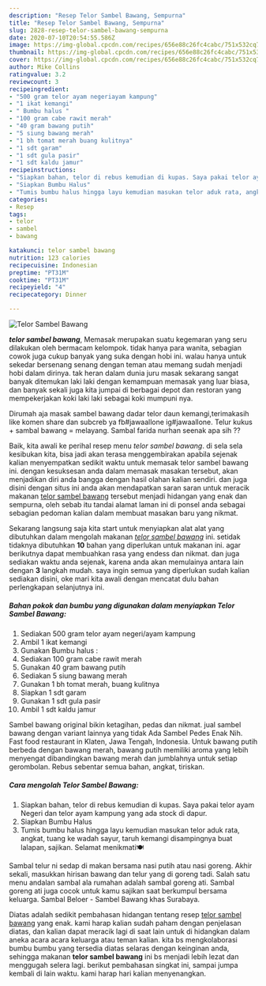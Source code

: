 ```yaml
---
description: "Resep Telor Sambel Bawang, Sempurna"
title: "Resep Telor Sambel Bawang, Sempurna"
slug: 2828-resep-telor-sambel-bawang-sempurna
date: 2020-07-10T20:54:55.586Z
image: https://img-global.cpcdn.com/recipes/656e88c26fc4cabc/751x532cq70/telor-sambel-bawang-foto-resep-utama.jpg
thumbnail: https://img-global.cpcdn.com/recipes/656e88c26fc4cabc/751x532cq70/telor-sambel-bawang-foto-resep-utama.jpg
cover: https://img-global.cpcdn.com/recipes/656e88c26fc4cabc/751x532cq70/telor-sambel-bawang-foto-resep-utama.jpg
author: Mike Collins
ratingvalue: 3.2
reviewcount: 3
recipeingredient:
- "500 gram telor ayam negeriayam kampung"
- "1 ikat kemangi"
- " Bumbu halus "
- "100 gram cabe rawit merah"
- "40 gram bawang putih"
- "5 siung bawang merah"
- "1 bh tomat merah buang kulitnya"
- "1 sdt garam"
- "1 sdt gula pasir"
- "1 sdt kaldu jamur"
recipeinstructions:
- "Siapkan bahan, telor di rebus kemudian di kupas. Saya pakai telor ayam Negeri dan telor ayam kampung yang ada stock di dapur."
- "Siapkan Bumbu Halus"
- "Tumis bumbu halus hingga layu kemudian masukan telor aduk rata, angkat, tuang ke wadah sayur, taruh kemangi disampingnya buat lalapan, sajikan. Selamat menikmati🍽️"
categories:
- Resep
tags:
- telor
- sambel
- bawang

katakunci: telor sambel bawang 
nutrition: 123 calories
recipecuisine: Indonesian
preptime: "PT31M"
cooktime: "PT31M"
recipeyield: "4"
recipecategory: Dinner

---
```



![Telor Sambel Bawang](https://img-global.cpcdn.com/recipes/656e88c26fc4cabc/751x532cq70/telor-sambel-bawang-foto-resep-utama.jpg)

<b><i>telor sambel bawang</i></b>, Memasak merupakan suatu kegemaran yang seru dilakukan oleh bermacam kelompok. tidak hanya para wanita, sebagian cowok juga cukup banyak yang suka dengan hobi ini. walau hanya untuk sekedar bersenang senang dengan teman atau memang sudah menjadi hobi dalam dirinya. tak heran dalam dunia juru masak sekarang sangat banyak ditemukan laki laki dengan kemampuan memasak yang luar biasa, dan banyak sekali juga kita jumpai di berbagai depot dan restoran yang mempekerjakan koki laki laki sebagai koki mumpuni nya.

Dirumah aja masak sambel bawang dadar telor daun kemangi,terimakasih like komen share dan subcreb ya fb#jawaallone ig#jawaallone. Telur kukus + sambal bawang = melayang. Sambal farida nurhan seenak apa sih ??

Baik, kita awali ke perihal resep menu <i>telor sambel bawang</i>. di sela sela kesibukan kita, bisa jadi akan terasa menggembirakan apabila sejenak kalian menyempatkan sedikit waktu untuk memasak telor sambel bawang ini. dengan kesuksesan anda dalam memasak masakan tersebut, akan menjadikan diri anda bangga dengan hasil olahan kalian sendiri. dan juga disini dengan situs ini anda akan mendapatkan saran saran untuk meracik makanan <u>telor sambel bawang</u> tersebut menjadi hidangan yang enak dan sempurna, oleh sebab itu tandai alamat laman ini di ponsel anda sebagai sebagian pedoman kalian dalam membuat masakan baru yang nikmat.


Sekarang langsung saja kita start untuk menyiapkan alat alat yang dibutuhkan dalam mengolah makanan <u><i>telor sambel bawang</i></u> ini. setidak tidaknya dibutuhkan <b>10</b> bahan yang diperlukan untuk makanan ini. agar berikutnya dapat membuahkan rasa yang endess dan nikmat. dan juga sediakan waktu anda sejenak, karena anda akan memulainya antara lain dengan <b>3</b> langkah mudah. saya ingin semua yang diperlukan sudah kalian sediakan disini, oke mari kita awali dengan mencatat dulu bahan perlengkapan selanjutnya ini.

<!--inarticleads1-->

##### Bahan pokok dan bumbu yang digunakan dalam menyiapkan Telor Sambel Bawang:

1. Sediakan 500 gram telor ayam negeri/ayam kampung
1. Ambil 1 ikat kemangi
1. Gunakan  Bumbu halus :
1. Sediakan 100 gram cabe rawit merah
1. Gunakan 40 gram bawang putih
1. Sediakan 5 siung bawang merah
1. Gunakan 1 bh tomat merah, buang kulitnya
1. Siapkan 1 sdt garam
1. Gunakan 1 sdt gula pasir
1. Ambil 1 sdt kaldu jamur


Sambel bawang original bikin ketagihan, pedas dan nikmat. jual sambel bawang dengan variant lainnya yang tidak Ada Sambel Pedes Enak Nih. Fast food restaurant in Klaten, Jawa Tengah, Indonesia. Untuk bawang putih berbeda dengan bawang merah, bawang putih memiliki aroma yang lebih menyengat dibandingkan bawang merah dan jumblahnya untuk setiap gerombolan. Rebus sebentar semua bahan, angkat, tiriskan. 

<!--inarticleads2-->

##### Cara mengolah Telor Sambel Bawang:

1. Siapkan bahan, telor di rebus kemudian di kupas. Saya pakai telor ayam Negeri dan telor ayam kampung yang ada stock di dapur.
1. Siapkan Bumbu Halus
1. Tumis bumbu halus hingga layu kemudian masukan telor aduk rata, angkat, tuang ke wadah sayur, taruh kemangi disampingnya buat lalapan, sajikan. Selamat menikmati🍽️


Sambal telur ni sedap di makan bersama nasi putih atau nasi goreng. Akhir sekali, masukkan hirisan bawang dan telur yang di goreng tadi. Salah satu menu andalan sambal ala rumahan adalah sambal goreng ati. Sambal goreng ati juga cocok untuk kamu sajikan saat berkumpul bersama keluarga. Sambal Beloer - Sambel Bawang khas Surabaya. 

Diatas adalah sedikit pembahasan hidangan tentang resep <u>telor sambel bawang</u> yang enak. kami harap kalian sudah paham dengan penjelasan diatas, dan kalian dapat meracik lagi di saat lain untuk di hidangkan dalam aneka acara acara keluarga atau teman kalian. kita bs mengkolaborasi bumbu bumbu yang tersedia diatas selaras dengan keinginan anda, sehingga makanan <b>telor sambel bawang</b> ini bs menjadi lebih lezat dan menggugah selera lagi. berikut pembahasan singkat ini, sampai jumpa kembali di lain waktu. kami harap hari kalian menyenangkan.
